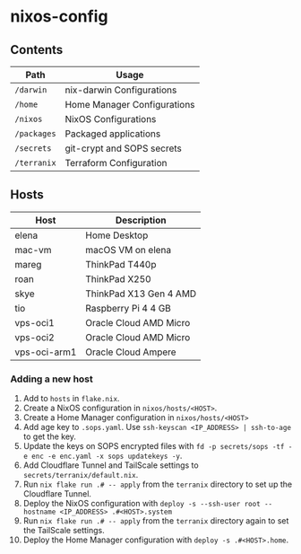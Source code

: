# nixos-config

## Contents

| Path        | Usage                       |
| ----------- | --------------------------- |
| `/darwin`   | nix-darwin Configurations   |
| `/home`     | Home Manager Configurations |
| `/nixos`    | NixOS Configurations        |
| `/packages` | Packaged applications       |
| `/secrets`  | git-crypt and SOPS secrets  |
| `/terranix` | Terraform Configuration     |

## Hosts

| Host         | Description            |
| ------------ | ---------------------- |
| elena        | Home Desktop           |
| mac-vm       | macOS VM on elena      |
| mareg        | ThinkPad T440p         |
| roan         | ThinkPad X250          |
| skye         | ThinkPad X13 Gen 4 AMD |
| tio          | Raspberry Pi 4 4 GB    |
| vps-oci1     | Oracle Cloud AMD Micro |
| vps-oci2     | Oracle Cloud AMD Micro |
| vps-oci-arm1 | Oracle Cloud Ampere    |

### Adding a new host

1. Add to `hosts` in `flake.nix`.
2. Create a NixOS configuration in `nixos/hosts/<HOST>`.
3. Create a Home Manager configuration in `nixos/hosts/<HOST>`
4. Add age key to `.sops.yaml`. Use `ssh-keyscan <IP_ADDRESS> | ssh-to-age` to get the key.
5. Update the keys on SOPS encrypted files with `fd -p secrets/sops -tf -e enc -e enc.yaml -x sops updatekeys -y`.
6. Add Cloudflare Tunnel and TailScale settings to `secrets/terranix/default.nix`.
7. Run `nix flake run .# -- apply` from the `terranix` directory to set up the Cloudflare Tunnel.
8. Deploy the NixOS configuration with `deploy -s --ssh-user root --hostname <IP_ADDRESS> .#<HOST>.system`
9. Run `nix flake run .# -- apply` from the `terranix` directory again to set the TailScale settings.
10. Deploy the Home Manager configuration with `deploy -s .#<HOST>.home`.
